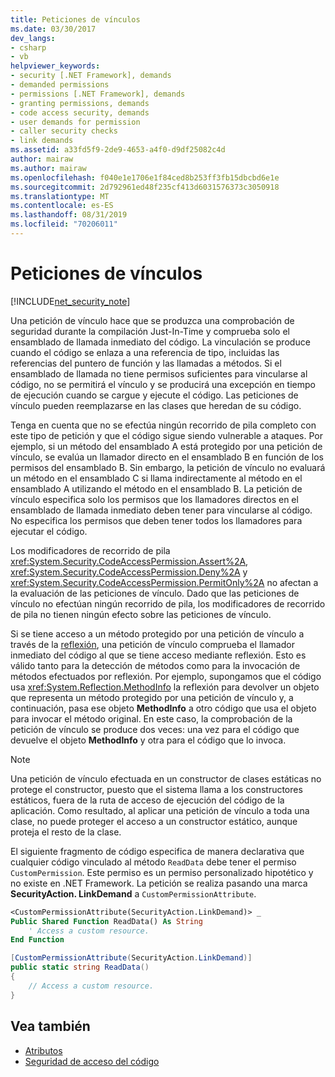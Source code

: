 ```yaml
---
title: Peticiones de vínculos
ms.date: 03/30/2017
dev_langs:
- csharp
- vb
helpviewer_keywords:
- security [.NET Framework], demands
- demanded permissions
- permissions [.NET Framework], demands
- granting permissions, demands
- code access security, demands
- user demands for permission
- caller security checks
- link demands
ms.assetid: a33fd5f9-2de9-4653-a4f0-d9df25082c4d
author: mairaw
ms.author: mairaw
ms.openlocfilehash: f040e1e1706e1f84ced8b253ff3fb15dbcbd6e1e
ms.sourcegitcommit: 2d792961ed48f235cf413d6031576373c3050918
ms.translationtype: MT
ms.contentlocale: es-ES
ms.lasthandoff: 08/31/2019
ms.locfileid: "70206011"
---
```

# <a name="link-demands"></a>Peticiones de vínculos
[!INCLUDE[net_security_note](../../../includes/net-security-note-md.md)]  
  
 Una petición de vínculo hace que se produzca una comprobación de seguridad durante la compilación Just-In-Time y comprueba solo el ensamblado de llamada inmediato del código. La vinculación se produce cuando el código se enlaza a una referencia de tipo, incluidas las referencias del puntero de función y las llamadas a métodos. Si el ensamblado de llamada no tiene permisos suficientes para vincularse al código, no se permitirá el vínculo y se producirá una excepción en tiempo de ejecución cuando se cargue y ejecute el código. Las peticiones de vínculo pueden reemplazarse en las clases que heredan de su código.  
  
 Tenga en cuenta que no se efectúa ningún recorrido de pila completo con este tipo de petición y que el código sigue siendo vulnerable a ataques. Por ejemplo, si un método del ensamblado A está protegido por una petición de vínculo, se evalúa un llamador directo en el ensamblado B en función de los permisos del ensamblado B.  Sin embargo, la petición de vínculo no evaluará un método en el ensamblado C si llama indirectamente al método en el ensamblado A utilizando el método en el ensamblado B. La petición de vínculo especifica solo los permisos que los llamadores directos en el ensamblado de llamada inmediato deben tener para vincularse al código. No especifica los permisos que deben tener todos los llamadores para ejecutar el código.  
  
 Los modificadores de recorrido de pila <xref:System.Security.CodeAccessPermission.Assert%2A>, <xref:System.Security.CodeAccessPermission.Deny%2A> y <xref:System.Security.CodeAccessPermission.PermitOnly%2A> no afectan a la evaluación de las peticiones de vínculo.  Dado que las peticiones de vínculo no efectúan ningún recorrido de pila, los modificadores de recorrido de pila no tienen ningún efecto sobre las peticiones de vínculo.  
  
 Si se tiene acceso a un método protegido por una petición de vínculo a través de la [reflexión](../reflection-and-codedom/reflection.md), una petición de vínculo comprueba el llamador inmediato del código al que se tiene acceso mediante reflexión. Esto es válido tanto para la detección de métodos como para la invocación de métodos efectuados por reflexión. Por ejemplo, supongamos que el código usa <xref:System.Reflection.MethodInfo> la reflexión para devolver un objeto que representa un método protegido por una petición de vínculo y, a continuación, pasa ese objeto **MethodInfo** a otro código que usa el objeto para invocar el método original. En este caso, la comprobación de la petición de vínculo se produce dos veces: una vez para el código que devuelve el objeto **MethodInfo** y otra para el código que lo invoca.  
  
> [!NOTE]
> Una petición de vínculo efectuada en un constructor de clases estáticas no protege el constructor, puesto que el sistema llama a los constructores estáticos, fuera de la ruta de acceso de ejecución del código de la aplicación. Como resultado, al aplicar una petición de vínculo a toda una clase, no puede proteger el acceso a un constructor estático, aunque proteja el resto de la clase.  
  
 El siguiente fragmento de código especifica de manera declarativa que cualquier código vinculado al método `ReadData` debe tener el permiso `CustomPermission`. Este permiso es un permiso personalizado hipotético y no existe en .NET Framework. La petición se realiza pasando una marca **SecurityAction. LinkDemand** a `CustomPermissionAttribute`.  
  
```vb  
<CustomPermissionAttribute(SecurityAction.LinkDemand)> _  
Public Shared Function ReadData() As String  
    ' Access a custom resource.  
End Function    
```  
  
```csharp  
[CustomPermissionAttribute(SecurityAction.LinkDemand)]  
public static string ReadData()  
{  
    // Access a custom resource.  
}  
```  
  
## <a name="see-also"></a>Vea también

- [Atributos](../../standard/attributes/index.md)
- [Seguridad de acceso del código](code-access-security.md)

